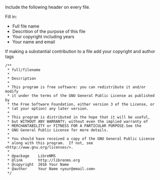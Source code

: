 Include the following header on every file.

Fill in:
 * Full file name
 * Descrition of the purpose of this file
 * Your copyright including years
 * Your name and email

If making a substantial contribution to a file add your copyright and author tags


```
/**
 * full/filename
 *
 * Description
 * 
 * This program is free software: you can redistribute it and/or modify
 * it under the terms of the GNU General Public License as published by
 * the Free Software Foundation, either version 3 of the License, or
 * (at your option) any later version.
 *
 * This program is distributed in the hope that it will be useful,
 * but WITHOUT ANY WARRANTY; without even the implied warranty of
 * MERCHANTABILITY or FITNESS FOR A PARTICULAR PURPOSE.See the
 * GNU General Public License for more details.
 *
 * You should have received a copy of the GNU General Public License
 * along with this program.  If not, see <http://www.gnu.org/licenses/>.
 *
 * @package    LibreNMS
 * @link       http://librenms.org
 * @copyright  2016 Your Name
 * @author     Your Name <your@email.com>
 */
 ```
